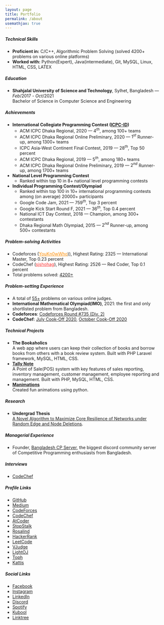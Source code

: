```yaml
---
layout: page
title: Portfolio
permalink: /about
usemathjax: true
---
```

##### Technical Skills
- **Proficient in:** C/C++, Algorithmic Problem Solving (solved $4200$+ problems on various online platforms)
- **Worked with:** Python(Expert), Java(intermediate), Git, MySQL, Linux, HTML, CSS, LATEX

##### Education
- **Shahjalal University of Science and Technology**, Sylhet, Bangladesh —           $Feb/2017$ - $Oct/2021$ <br>
  Bachelor of Science in Computer Science and Engineering
 
##### Achievements
- **International Collegiate Programming Contest ([ICPC-ID](https://icpc.global/ICPCID/CDZWDIBEYHP4))**                  
    - ACM ICPC Dhaka Regional, $2020$   —                                                                      $4^{th}$, among $100$+ teams
    - ACM ICPC Dhaka Regional Online Preliminary, $2020$   —                                     $1^{st}$ Runner-up, among $1300$+ teams
    - ICPC Asia-West Continent Final Contest, $2019$    —                                                          $28^{th}$, Top $50$ percent
    - ACM ICPC Dhaka Regional, $2019$                 —                                                                 $5^{th}$, among $180$+ teams
    - ACM ICPC Dhaka Regional Online Preliminary, $2019$    —                                   $2^{nd}$ Runner-up, among $1700$+ teams
- **National Level Programming Contest**
    - Ranked within top $10$ in $8$+ national level programming contests
- **Individual Programming Contest/Olympiad**
    - Ranked within top $100$ in $10$+ international programming contests among (on average) $20000$+ participants
    - Google Code Jam, $2021$     —                                         $759^{th}$, Top $3$ percent
    - Google Kick Start Round F, $2021$ 			—				    $36^{th}$, Top $0.4$ percent
    - National ICT Day Contest, $2018$        —                                                                Champion, among $300$+ contestants
    - Dhaka Regional Math Olympiad, $2015$       —                                $2^{nd}$ Runner-up, among $500$+ contestants
 
##### Problem-solving Activities
- Codeforces (<a href = "https://codeforces.com/profile/YouKn0wWho" style="color:#FF8C00;">YouKn$0$wWho</a>)), Highest Rating: $2325$ —              International Master, Top $0$.$23$ percent
- CodeChef (<a href = "https://www.codechef.com/users/sjshohag" style="color:#FF3333;">sjshohag</a>), Highest Rating: $2526$      —                  Red Coder, Top $0$.$1$ percent
- Total problems solved: [$4200$+](https://github.com/ShahjalalShohag/ProblemSolvingStats)
 
##### Problem-setting Experience
- A total of [$55$+](https://github.com/ShahjalalShohag/Problem-Setting) problems on various online judges.
- **International Mathematical Olympiad(IMO)**, $2021$: the first and only shortlisted problem from Bangladesh.
- **Codeforces**: [Codeforces Round #$735$ (Div. $2$)](https://codeforces.com/contest/1554)
- **CodeChef**: [July Cook-Off $2020$](https://www.codechef.com/COOK120A), [October Cook-Off $2020$](https://www.codechef.com/COOK123)
 
##### Technical Projects
- **The Bookaholics** <br>
     A web app where users can keep their collection of books and borrow books from others with a book review system. Built with PHP Laravel framework, MySQL, HTML, CSS.
- **[Tally Note](https://github.com/ShahjalalShohag/WebProject)** <br>
     A Point of Sale(POS) system with key features of sales reporting, inventory management, customer management, employee reporting and management. Built with PHP, MySQL, HTML, CSS.
- **[Manimations](https://github.com/ShahjalalShohag/Manimations)** <br>
     Created fun animations using python.
 
##### Research
- **Undergrad Thesis** <br>
     [A Novel Algorithm to Maximize Core Resilience of Networks under Random Edge and Node Deletions](https://github.com/ShahjalalShohag/Undergrad-Thesis).
 
##### Managerial Experience
- Founder, [Bangladesh CP Server](https://discord.gg/hDSMZATsrM), the biggest discord community server of Competitive Programming enthusiasts from Bangladesh.

##### Interviews
- [CodeChef](https://blog.codechef.com/$2020$/$08$/$29$/in-conversation-with-codechef-problem-setter-shahjalal-shohag/)

##### Profile Links
- [GitHub](https://github.com/ShahjalalShohag)
- [Medium](https://medium.com/@shahjalalshohag2014)
- [CodeForces](https://codeforces.com/profile/YouKn0wWho)
- [CodeChef](https://www.codechef.com/users/sjshohag)
- [AtCoder](https://atcoder.jp/users/YouKn0wWho)
- [StopStalk](https://www.stopstalk.com/user/profile/shahjalalshohag)
- [Rosalind](http://rosalind.info/users/YouKn0wWho/)
- [HackerRank](https://www.hackerrank.com/shahjalalshohag1)
- [LeetCode](https://leetcode.com/YouKn0wWho/)
- [VJudge](https://vjudge.net/user/sjshohag)
- [LightOJ](https://lightoj.com/user/youkn0wwho)
- [Toph](https://toph.co/u/YouKnowWho)
- [Kattis](https://open.kattis.com/users/shahjalal-shohag)

##### Social Links
- [Facebook](https://www.facebook.com/you.know.who.this.guy.is)
- [Instagram](https://www.instagram.com/shahjalalshohag/)
- [LinkedIn](https://www.linkedin.com/in/shahjalal-shohag-394332156/)
- [Discord](https://pastebin.ubuntu.com/p/JBC9fcvMjF/)
- [Spotify](https://open.spotify.com/user/s1rkr12perappspc1m9divj8y?si=LwtS33eBTyCl08TU34HT8A&utm_source=copy-link&dl_branch=1)
- [Kubool](https://gdpd.xyz/youkn0wwho?fbclid=IwAR1coT4bOzpr-c_z9aOXP$1$dGYrjLdRmu83Gg2NKsa-P9dU8paXMQSKlZKjI)
- [Linktree](https://linktr.ee/youkn0wwho)
